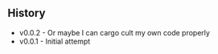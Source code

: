 ## History ##

* v0.0.2 - Or maybe I can cargo cult my own code properly
* v0.0.1 - Initial attempt
